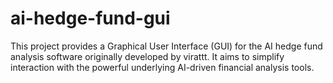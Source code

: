 # ai-hedge-fund-gui
This project provides a Graphical User Interface (GUI) for the AI hedge fund analysis software originally developed by virattt. It aims to simplify interaction with the powerful underlying AI-driven financial analysis tools.
